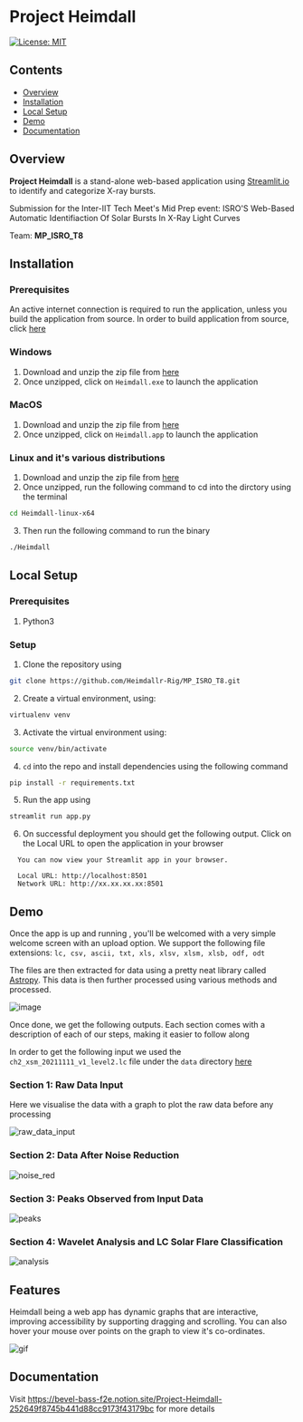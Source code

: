 #  Project Heimdall
[![License: MIT](https://img.shields.io/badge/License-MIT-yellow.svg)](https://opensource.org/licenses/MIT)

## Contents
- [Overview](#overview)
- [Installation](#installation)
- [Local Setup](#local-setup)
- [Demo](#demo)
- [Documentation](#documentation)


## Overview
**Project Heimdall** is a stand-alone web-based application using <a href="https://streamlit.io/">Streamlit.io</a> to identify and categorize X-ray bursts. 

Submission for the Inter-IIT Tech Meet's Mid Prep event: ISRO'S Web-Based Automatic Identifiaction Of Solar Bursts In X-Ray Light Curves 

Team: **MP_ISRO_T8**


## Installation
### Prerequisites
An active internet connection is required to run the application, unless you build the application from source. In order to build application from source, click [here](#local-setup)
### Windows
1. Download and unzip the zip file from [here](https://drive.google.com/drive/folders/1v8izoqzm3gI1KHPVqUfHHnEvnoVlucB-?usp=sharing)
2. Once unzipped, click on ```Heimdall.exe``` to launch the application

### MacOS
1. Download and unzip the zip file from [here](https://drive.google.com/drive/folders/1VRQUN0qGjYclX9AZX_Rz_RxKy6Ln_iyK?usp=sharing)
2. Once unzipped, click on ```Heimdall.app``` to launch the application

### Linux and it's various distributions
1. Download and unzip the zip file from [here](https://drive.google.com/drive/folders/1VRQUN0qGjYclX9AZX_Rz_RxKy6Ln_iyK?usp=sharing)
2. Once unzipped, run the following command to cd into the dirctory using the terminal 
```bash
cd Heimdall-linux-x64
```
3. Then run the following command to run the binary 
```bash
./Heimdall
```

## Local Setup
### Prerequisites
1. Python3

### Setup
1. Clone the repository using
```bash
git clone https://github.com/Heimdallr-Rig/MP_ISRO_T8.git

```

2. Create a virtual environment, using:
```bash
virtualenv venv
```
3. Activate the virtual environment using:
```bash
source venv/bin/activate
```
4. ```cd``` into the repo and install dependencies using the following command
```bash
pip install -r requirements.txt
```
5. Run the app using
```bash
streamlit run app.py
```
6. On successful deployment you should get the following output. Click on the Local URL to open the application in your browser
```
  You can now view your Streamlit app in your browser.

  Local URL: http://localhost:8501
  Network URL: http://xx.xx.xx.xx:8501
```

## Demo 

Once the app is up and running , you'll be welcomed with a very simple welcome screen with an upload option. 
We support the following file extensions:
``` lc, csv, ascii, txt, xls, xlsv, xlsm, xlsb, odf, odt ```

The files are then extracted for data using a pretty neat library called <a href="https://www.astropy.org/">Astropy</a>. This data is then further processed using various methods and processed. 

![image](https://user-images.githubusercontent.com/59011370/159001786-a3c85b1b-b82e-4317-ae21-148c4ece3fe4.png)

Once done, we get the following outputs. Each section comes with a description of each of our steps, making it easier to follow along

In order to get the following input we used the ```ch2_xsm_20211111_v1_level2.lc``` file under the ```data``` directory [here](https://github.com/Heimdallr-Rig/MP_ISRO_T8/tree/main/data)

### Section 1: Raw Data Input
Here we visualise the data with a graph to plot the raw data before any processing

![raw_data_input](https://user-images.githubusercontent.com/59011370/158999454-13fde19d-3b5b-4be6-8877-76d1abff66cd.png)

### Section 2: Data After Noise Reduction

![noise_red](https://user-images.githubusercontent.com/59011370/158999452-a927a40c-22ad-4e4e-9872-ee4201182e23.png)

### Section 3: Peaks Observed from Input Data

![peaks](https://user-images.githubusercontent.com/59011370/158999453-2d0488c5-ab69-4e1d-81a4-25b22c6cb0c8.png)

### Section 4: Wavelet Analysis and LC Solar Flare Classification
![analysis](https://user-images.githubusercontent.com/59011370/158999445-1166537e-afde-4dc5-9ce4-ede61d576e1b.png)

## Features

Heimdall being a web app has dynamic graphs that are interactive, improving accessibility by supporting dragging and scrolling. You can also hover your mouse over points on the graph to view it's co-ordinates.

![gif](https://user-images.githubusercontent.com/59011370/159001213-2f3d8976-0ce8-4bea-abb7-5f154fbe6bdd.gif)

## Documentation

Visit https://bevel-bass-f2e.notion.site/Project-Heimdall-252649f8745b441d88cc9173f43179bc for more details

